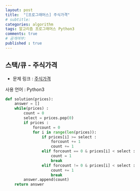 ```yaml
---
layout: post
title:  "[프로그래머스] 주식가격"
# subtitle: 
categories: algorithm
tags: 알고리즘 프로그래머스 Python3
comments: true
# 공개여부:
published : true
---
```


## 스택/큐 - 주식가격

* 문제 링크 : [주식가격](https://programmers.co.kr/learn/courses/30/lessons/42584?language=python3)

사용 언어 : Python3
```python
def solution(prices):
    answer = []
    while(prices) :
        count = 0
        select = prices.pop(0)
        if prices :
            forcount = 0
            for i in range(len(prices)):
                if prices[i] >= select :
                    forcount += 1
                    count += 1
                elif forcount == 0 & prices[i] < select :
                    count = 1
                    break
                elif forcount != 0 & prices[i] < select :
                    count += 1
                    break
        answer.append(count)       
    return answer
```